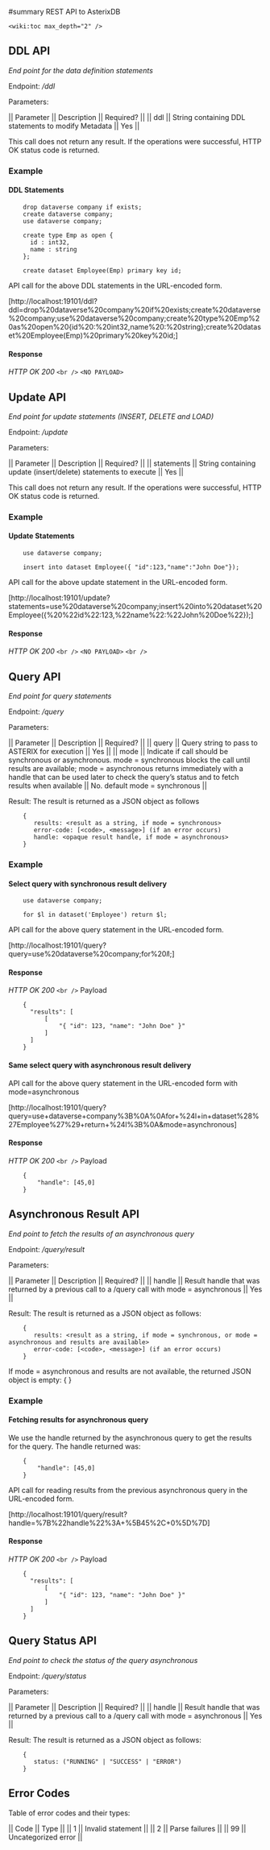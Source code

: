 #summary REST API to AsterixDB

`<wiki:toc max_depth="2" />`

## DDL API ##

*End point for the data definition statements*

Endpoint: _/ddl_

Parameters:

|| Parameter || Description || Required? ||
|| ddl || String containing DDL statements to modify Metadata || Yes ||

This call does not return any result. If the operations were successful, HTTP OK status code is returned.

### Example ###

#### DDL Statements ####


        drop dataverse company if exists;
        create dataverse company;
        use dataverse company;
        
        create type Emp as open {
          id : int32,
          name : string
        };
        
        create dataset Employee(Emp) primary key id;


API call for the above DDL statements in the URL-encoded form.

[http://localhost:19101/ddl?ddl=drop%20dataverse%20company%20if%20exists;create%20dataverse%20company;use%20dataverse%20company;create%20type%20Emp%20as%20open%20{id%20:%20int32,name%20:%20string};create%20dataset%20Employee(Emp)%20primary%20key%20id;]

#### Response ####
*HTTP OK 200* `<br />`
`<NO PAYLOAD>`

## Update API ##

*End point for update statements (INSERT, DELETE and LOAD)*

Endpoint: _/update_

Parameters:

|| Parameter || Description || Required? ||
|| statements || String containing update (insert/delete) statements to execute || Yes ||

This call does not return any result. If the operations were successful, HTTP OK status code is returned.

### Example ###

#### Update Statements ####


        use dataverse company;
        
        insert into dataset Employee({ "id":123,"name":"John Doe"});


API call for the above update statement in the URL-encoded form.

[http://localhost:19101/update?statements=use%20dataverse%20company;insert%20into%20dataset%20Employee({%20%22id%22:123,%22name%22:%22John%20Doe%22});]

#### Response ####
*HTTP OK 200* `<br />`
`<NO PAYLOAD>` `<br />`

## Query API ##

*End point for query statements*

Endpoint: _/query_

Parameters:

|| Parameter || Description || Required? ||
|| query     || Query string to pass to ASTERIX for execution || Yes ||
|| mode      || Indicate if call should be synchronous or asynchronous. mode = synchronous blocks the call until results are available; mode = asynchronous returns immediately with a handle that can be used later to check the query’s status and to fetch results when available || No. default mode = synchronous ||

Result: The result is returned as a JSON object as follows


        {
           results: <result as a string, if mode = synchronous>
           error-code: [<code>, <message>] (if an error occurs)
           handle: <opaque result handle, if mode = asynchronous>
        }


### Example ###

#### Select query with synchronous result delivery ####


        use dataverse company;
        
        for $l in dataset('Employee') return $l;


API call for the above query statement in the URL-encoded form.

[http://localhost:19101/query?query=use%20dataverse%20company;for%20$l%20in%20dataset('Employee')%20return%20$l;]

#### Response ####
*HTTP OK 200* `<br />`
Payload


        {
          "results": [
              [
                  "{ "id": 123, "name": "John Doe" }"
              ]
          ]
        }


#### Same select query with asynchronous result delivery ####

API call for the above query statement in the URL-encoded form with mode=asynchronous

[http://localhost:19101/query?query=use+dataverse+company%3B%0A%0Afor+%24l+in+dataset%28%27Employee%27%29+return+%24l%3B%0A&mode=asynchronous]

#### Response ####
*HTTP OK 200* `<br />`
Payload


        {
            "handle": [45,0]
        }


## Asynchronous Result API ##

*End point to fetch the results of an asynchronous query*

Endpoint: _/query/result_

Parameters:

|| Parameter || Description || Required? ||
|| handle || Result handle that was returned by a previous call to a /query call with mode = asynchronous || Yes ||

Result: The result is returned as a JSON object as follows:


        {
           results: <result as a string, if mode = synchronous, or mode = asynchronous and results are available>
           error-code: [<code>, <message>] (if an error occurs)
        }


If mode = asynchronous and results are not available, the returned JSON object is empty: { }

### Example ###

#### Fetching results for asynchronous query ####

We use the handle returned by the asynchronous query to get the results for the query. The handle returned was:


        {
            "handle": [45,0]
        }


API call for reading results from the previous asynchronous query in the URL-encoded form.

[http://localhost:19101/query/result?handle=%7B%22handle%22%3A+%5B45%2C+0%5D%7D]

#### Response ####
*HTTP OK 200* `<br />`
Payload


        {
          "results": [
              [
                  "{ "id": 123, "name": "John Doe" }"
              ]
          ]
        }


## Query Status API ##

*End point to check the status of the query asynchronous*

Endpoint: _/query/status_

Parameters:

|| Parameter || Description || Required? ||
|| handle || Result handle that was returned by a previous call to a /query call with mode = asynchronous || Yes ||

Result: The result is returned as a JSON object as follows:


        {
           status: ("RUNNING" | "SUCCESS" | "ERROR")
        }



## Error Codes ##

Table of error codes and their types:

|| Code || Type ||
|| 1 || Invalid statement ||
|| 2 || Parse failures ||
|| 99 || Uncategorized error ||
